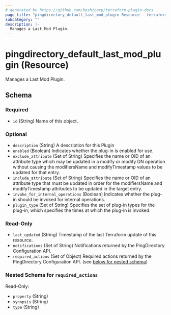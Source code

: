 ```yaml
---
# generated by https://github.com/hashicorp/terraform-plugin-docs
page_title: "pingdirectory_default_last_mod_plugin Resource - terraform-provider-pingdirectory"
subcategory: ""
description: |-
  Manages a Last Mod Plugin.
---
```


# pingdirectory_default_last_mod_plugin (Resource)

Manages a Last Mod Plugin.



<!-- schema generated by tfplugindocs -->
## Schema

### Required

- `id` (String) Name of this object.

### Optional

- `description` (String) A description for this Plugin
- `enabled` (Boolean) Indicates whether the plug-in is enabled for use.
- `exclude_attribute` (Set of String) Specifies the name or OID of an attribute type which may be updated in a modify or modify DN operation without causing the modifiersName and modifyTimestamp values to be updated for that entry.
- `include_attribute` (Set of String) Specifies the name or OID of an attribute type that must be updated in order for the modifiersName and modifyTimestamp attributes to be updated in the target entry.
- `invoke_for_internal_operations` (Boolean) Indicates whether the plug-in should be invoked for internal operations.
- `plugin_type` (Set of String) Specifies the set of plug-in types for the plug-in, which specifies the times at which the plug-in is invoked.

### Read-Only

- `last_updated` (String) Timestamp of the last Terraform update of this resource.
- `notifications` (Set of String) Notifications returned by the PingDirectory Configuration API.
- `required_actions` (Set of Object) Required actions returned by the PingDirectory Configuration API. (see [below for nested schema](#nestedatt--required_actions))

<a id="nestedatt--required_actions"></a>
### Nested Schema for `required_actions`

Read-Only:

- `property` (String)
- `synopsis` (String)
- `type` (String)


